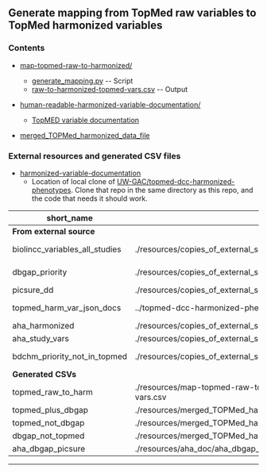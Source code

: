 ## Generate mapping from TopMed raw variables to TopMed harmonized variables

### Contents

* [map-topmed-raw-to-harmonized/](map-topmed-raw-to-harmonized/)
  * [generate_mapping.py](map-topmed-raw-to-harmonized/generate_mapping.py) -- Script
  * [raw-to-harmonized-topmed-vars.csv](map-topmed-raw-to-harmonized/raw-to-harmonized-topmed-vars.csv)
    -- Output

* [human-readable-harmonized-variable-documentation/](human-readable-harmonized-variable-documentation/)
  * [TopMED variable documentation](human-readable-harmonized-variable-documentation/generated-doc-pages/README.md)

* [merged_TOPMed_harmonized_data_file](merged_TOPMed_harmonized_data_file/)


### External resources and generated CSV files

* [harmonized-variable-documentation](../../../topmed-dcc-harmonized-phenotypes/harmonized-variable-documentation)
  * Location of local clone of [UW-GAC/topmed-dcc-harmonized-phenotypes](https://github.com/UW-GAC/topmed-dcc-harmonized-phenotypes/tree/master/harmonized-variable-documentation).
    Clone that repo in the same directory as this repo, and the code that needs it should work.


| short_name                     | local_path                                                                       | web_location                                                                                             |
|--------------------------------|----------------------------------------------------------------------------------|----------------------------------------------------------------------------------------------------------|
| **From external source**       |                                                                                  |                                                                                                          |
| biolincc_variables_all_studies | ./resources/copies_of_external_source_files/biolincc_variables_all_studies.csv   | https://drive.google.com/file/d/1I_xZWRDUMHmz7jTNUFaVAQALe0ruVg6i/view?usp=drive_link                    |
| dbgap_priority                 | ./resources/copies_of_external_source_files/dbgap_variables_priority_cohorts.csv | https://docs.google.com/spreadsheets/d/1o5rHZMbv6oj1EDEmvXA5zT-Jr1zM5dKS/edit?gid=57103008#gid=57103008  |
| picsure_dd                     | ./resources/copies_of_external_source_files/picsure_data_dictionary.csv          |                                                                                                          |
| topmed_harm_var_json_docs      | ../topmed-dcc-harmonized-phenotypes/harmonized-variable-documentation/           | https://github.com/UW-GAC/topmed-dcc-harmonized-phenotypes/tree/master/harmonized-variable-documentation |
| aha_harmonized                 | ./resources/copies_of_external_source_files/AHA_TABLES 1(Sheet1).csv             |                                                                                                          |
| aha_study_vars                 | ./resources/copies_of_external_source_files/AHA_TABLES 1(Sheet2).csv             |                                                                                                          |
| bdchm_priority_not_in_topmed   | ./resources/copies_of_external_source_files/priorityPhvNotInTM_sheet.csv         | https://docs.google.com/spreadsheets/d/1G-AIk2m4UCDfh1OvFID3bewQXqxExeKNNmVxaswLT8E/edit?gid=215586941   |
| **Generated CSVs**             |                                                                                  |                                                                                                          |
| topmed_raw_to_harm             | ./resources/map-topmed-raw-to-harmonized/raw-to-harmonized-topmed-vars.csv       |                                                                                                          |
| topmed_plus_dbgap              | ./resources/merged_TOPMed_harmonized_data_file/merged_variables.csv              |                                                                                                          |
| topmed_not_dbgap               | ./resources/merged_TOPMed_harmonized_data_file/raw_to_harm_only.csv              |                                                                                                          |
| dbgap_not_topmed               | ./resources/merged_TOPMed_harmonized_data_file/dbgap_priority_only.csv           |                                                                                                          |
| aha_dbgap_picsure              | ./resources/aha_doc/aha_dbgap_picsure.csv                                        |                                                                                                          |


-------------------
[| bdchm_topmed_vars              | ./resources/copies_of_external_source_files/TopmedHarmonizedVariables_sheet.csv  | https://docs.google.com/spreadsheets/d/1G-AIk2m4UCDfh1OvFID3bewQXqxExeKNNmVxaswLT8E/edit?gid=215586941   |]: #
[| bdchm_priority                 | ./resources/copies_of_external_source_files/BDCHMPriorityVariables_sheet.csv     | https://docs.google.com/spreadsheets/d/1G-AIk2m4UCDfh1OvFID3bewQXqxExeKNNmVxaswLT8E/edit?gid=215586941   |]: #

